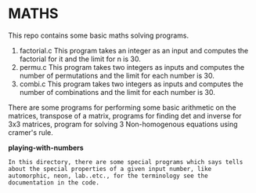 # MATHS

This repo contains some basic maths solving programs.

1. factorial.c
    This program takes an integer as an input and computes the factorial for it and the limit for n is 30.
2. permu.c
    This program takes two integers as inputs and computes the number of permutations and the limit for each number is 30.
3. combi.c
    This program takes two integers as inputs and computes the number of combinations and the limit for each number is 30.

There are some programs for performing some basic arithmetic on the matrices, transpose of a matrix, programs for finding det and inverse for 3x3 matrices, program for solving 3 Non-homogenous equations using cramer's rule.

**playing-with-numbers**

    In this directory, there are some special programs which says tells about the special properties of a given input number, like automorphic, neon, lab..etc., for the terminology see the documentation in the code.
